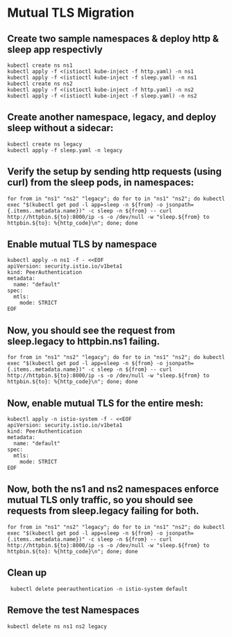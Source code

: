 # Mutual TLS Migration

## Create two sample namespaces & deploy http & sleep app respectivly 

```
kubectl create ns ns1
kubectl apply -f <(istioctl kube-inject -f http.yaml) -n ns1
kubectl apply -f <(istioctl kube-inject -f sleep.yaml) -n ns1
kubectl create ns ns2
kubectl apply -f <(istioctl kube-inject -f http.yaml) -n ns2
kubectl apply -f <(istioctl kube-inject -f sleep.yaml) -n ns2
```

## Create another namespace, legacy, and deploy sleep without a sidecar:
```
kubectl create ns legacy
kubectl apply -f sleep.yaml -n legacy
```

## Verify the setup by sending http requests (using curl) from the sleep pods, in namespaces: 
```
for from in "ns1" "ns2" "legacy"; do for to in "ns1" "ns2"; do kubectl exec "$(kubectl get pod -l app=sleep -n ${from} -o jsonpath={.items..metadata.name})" -c sleep -n ${from} -- curl http://httpbin.${to}:8000/ip -s -o /dev/null -w "sleep.${from} to httpbin.${to}: %{http_code}\n"; done; done
```

## Enable mutual TLS by namespace
```
kubectl apply -n ns1 -f - <<EOF
apiVersion: security.istio.io/v1beta1
kind: PeerAuthentication
metadata:
  name: "default"
spec:
  mtls:
    mode: STRICT
EOF
```

## Now, you should see the request from sleep.legacy to httpbin.ns1 failing.
```
for from in "ns1" "ns2" "legacy"; do for to in "ns1" "ns2"; do kubectl exec "$(kubectl get pod -l app=sleep -n ${from} -o jsonpath={.items..metadata.name})" -c sleep -n ${from} -- curl http://httpbin.${to}:8000/ip -s -o /dev/null -w "sleep.${from} to httpbin.${to}: %{http_code}\n"; done; done
```

## Now, enable mutual TLS for the entire mesh:
```
kubectl apply -n istio-system -f - <<EOF
apiVersion: security.istio.io/v1beta1
kind: PeerAuthentication
metadata:
  name: "default"
spec:
  mtls:
    mode: STRICT
EOF
```

## Now, both the ns1 and ns2 namespaces enforce mutual TLS only traffic, so you should see requests from sleep.legacy failing for both.
```
for from in "ns1" "ns2" "legacy"; do for to in "ns1" "ns2"; do kubectl exec "$(kubectl get pod -l app=sleep -n ${from} -o jsonpath={.items..metadata.name})" -c sleep -n ${from} -- curl http://httpbin.${to}:8000/ip -s -o /dev/null -w "sleep.${from} to httpbin.${to}: %{http_code}\n"; done; done
```


## Clean up
```
 kubectl delete peerauthentication -n istio-system default
```

## Remove the test Namespaces
```
kubectl delete ns ns1 ns2 legacy
```

